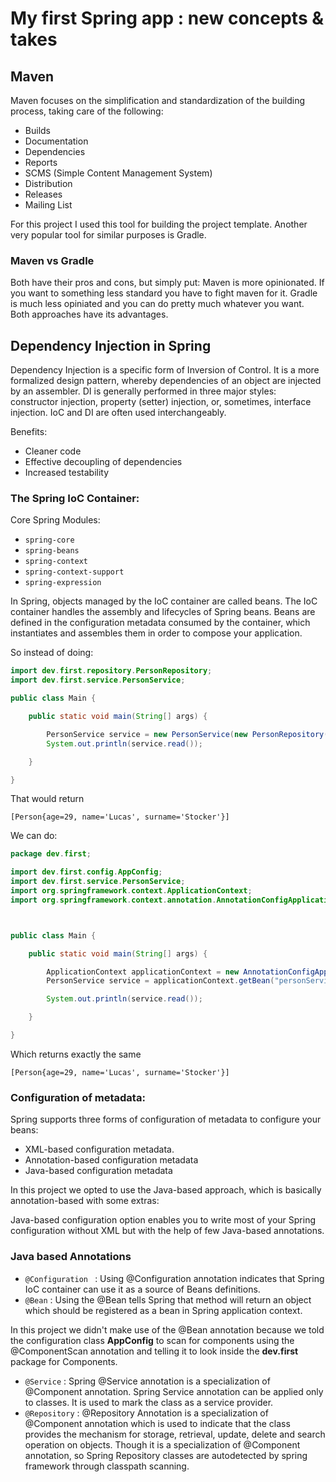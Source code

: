 #  My first Spring app : new concepts & takes

## Maven

Maven focuses on the simplification and standardization of the building process, taking care of the following:

- Builds
- Documentation
- Dependencies
- Reports
- SCMS (Simple Content Management System)
- Distribution
- Releases
- Mailing List

For this project I used this tool for building the project template. Another very popular tool for similar purposes is Gradle.

### Maven vs Gradle

Both have their pros and cons, but simply put: Maven is more opinionated. If you want to something less standard you have to fight maven for it. Gradle is much less opiniated and you can do pretty much whatever you want. Both approaches have its advantages.

## Dependency Injection in Spring

Dependency Injection is a specific form of Inversion of Control. It is a more formalized design pattern, whereby dependencies of an object are injected by an assembler. DI is generally performed in three major styles: constructor injection, property (setter) injection, or, sometimes, interface injection. IoC and DI are often used interchangeably.

Benefits:

- Cleaner code
- Effective decoupling of dependencies
- Increased testability

### The Spring IoC Container:

Core Spring Modules:

- ```spring-core```
- ```spring-beans```
- ```spring-context```
- ```spring-context-support```
- ```spring-expression```

In Spring, objects managed by the IoC container are called beans. The IoC container handles the assembly and lifecycles of Spring beans. Beans are defined in the configuration metadata consumed by the container, which instantiates and assembles them in order to compose your application.

So instead of doing:

```java
import dev.first.repository.PersonRepository;
import dev.first.service.PersonService;

public class Main {

    public static void main(String[] args) {

        PersonService service = new PersonService(new PersonRepository());
        System.out.println(service.read());

    }

}
```

That would return 

```
[Person{age=29, name='Lucas', surname='Stocker'}]
```

We can do:

```java
package dev.first;

import dev.first.config.AppConfig;
import dev.first.service.PersonService;
import org.springframework.context.ApplicationContext;
import org.springframework.context.annotation.AnnotationConfigApplicationContext;



public class Main {

    public static void main(String[] args) {

        ApplicationContext applicationContext = new AnnotationConfigApplicationContext(AppConfig.class);
        PersonService service = applicationContext.getBean("personService", PersonService.class);

        System.out.println(service.read());

    }

}
```

Which returns exactly the same

```
[Person{age=29, name='Lucas', surname='Stocker'}]
```

### Configuration of metadata:

Spring supports three forms of configuration of metadata to configure your beans:

- XML-based configuration metadata.
- Annotation-based configuration metadata
- Java-based configuration metadata

In this project we opted to use the Java-based approach, which is basically annotation-based with some extras:

Java-based configuration option enables you to write most of your Spring configuration without XML but with the help of few Java-based annotations.

### Java based Annotations 

- ```@Configuration ``` : Using @Configuration annotation indicates that Spring IoC container can use it as a source of Beans definitions.
- ```@Bean``` : Using the @Bean tells Spring that method will return an object which should be registered as a bean in Spring application context.

In this project we didn't make use of the @Bean annotation because we told the configuration class **AppConfig** to scan for components using the @ComponentScan annotation and telling it to look inside the **dev.first** package for Components.

- ```@Service``` : Spring @Service annotation is a specialization of @Component annotation. Spring Service annotation can be applied only to classes. It is used to mark the class as a service provider.
- ```@Repository``` : @Repository Annotation is a specialization of @Component annotation which is used to indicate that the class provides the mechanism for storage, retrieval, update, delete and search operation on objects. Though it is a specialization of @Component annotation, so Spring Repository classes are autodetected by spring framework through classpath scanning.










